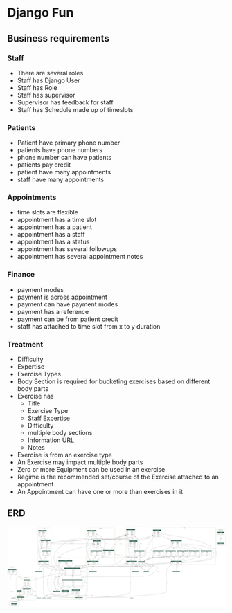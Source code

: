 # Django Fun

## Business requirements

### Staff
- There are several roles
- Staff has Django User
- Staff has Role
- Staff has supervisor
- Supervisor has feedback for staff
- Staff has Schedule made up of timeslots


### Patients
- Patient have primary phone number
- patients have phone numbers
- phone number can have patients
- patients pay credit
- patient have many appointments
- staff have many appointments


### Appointments
- time slots are flexible
- appointment has a time slot
- appointment has a patient
- appointment has a staff
- appointment has a status
- appointment has several followups
- appointment has several appointment notes

### Finance
- payment modes
- payment is across appointment
- payment can have payment modes
- payment has a reference
- payment can be from patient credit
- staff has attached to time slot from x to y duration


### Treatment
- Difficulty
- Expertise
- Exercise Types
- Body Section is required for bucketing exercises based on different body parts
- Exercise has
    - Title
    - Exercise Type
    - Staff Expertise
    - Difficulty
    - multiple body sections
    - Information URL
    - Notes
- Exercise is from an exercise type
- An Exercise may impact multiple body parts
- Zero or more Equipment can be used in an exercise
- Regime is the recommended set/course of the Exercise attached to an appointment
- An Appointment can have one or more than exercises in it



## ERD

![EER Diagram](./eerd.png)
